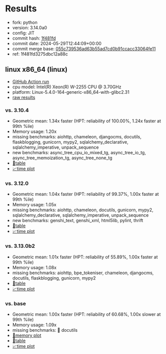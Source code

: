 # Results

- fork: python
- version: 3.14.0a0
- config: JIT
- commit hash: [1f481fd](https://github.com/python/cpython/commit/1f481fd)
- commit date: 2024-05-29T12:44:09+00:00
- commit merge base: [055c739536ad63b55ad7cd0b91ccacc33064fe11](https://github.com/python/cpython/commit/055c739536ad63b55ad7cd0b91ccacc33064fe11)
- ref: 1f481fd3275dbc12a88c

## linux x86_64 (linux)

- [GitHub Action run](https://github.com/faster-cpython/benchmarking/actions/runs/9404548675)
- cpu model: Intel(R) Xeon(R) W-2255 CPU @ 3.70GHz
- platform: Linux-5.4.0-164-generic-x86_64-with-glibc2.31
- [raw results](bm-20240529-linux-x86_64-python-1f481fd3275dbc12a88c-3.14.0a0-1f481fd.json)

### vs. 3.10.4

- Geometric mean: 1.34x faster (HPT: reliability of 100.00%, 1.24x faster at 99th %ile)
- Memory usage: 1.20x
- missing benchmarks: aiohttp, chameleon, djangocms, docutils, flaskblogging, gunicorn, mypy2, sqlalchemy_declarative, sqlalchemy_imperative, unpack_sequence
- new benchmarks: async_tree_cpu_io_mixed_tg, async_tree_io_tg, async_tree_memoization_tg, async_tree_none_tg
- [📄table](bm-20240529-linux-x86_64-python-1f481fd3275dbc12a88c-3.14.0a0-1f481fd-vs-3.10.4.md)
- [📈time plot](bm-20240529-linux-x86_64-python-1f481fd3275dbc12a88c-3.14.0a0-1f481fd-vs-3.10.4.svg)

### vs. 3.12.0

- Geometric mean: 1.04x faster (HPT: reliability of 99.37%, 1.00x faster at 99th %ile)
- Memory usage: 1.05x
- missing benchmarks: aiohttp, chameleon, docutils, gunicorn, mypy2, sqlalchemy_declarative, sqlalchemy_imperative, unpack_sequence
- new benchmarks: genshi_text, genshi_xml, html5lib, pylint, thrift
- [📄table](bm-20240529-linux-x86_64-python-1f481fd3275dbc12a88c-3.14.0a0-1f481fd-vs-3.12.0.md)
- [📈time plot](bm-20240529-linux-x86_64-python-1f481fd3275dbc12a88c-3.14.0a0-1f481fd-vs-3.12.0.svg)

### vs. 3.13.0b2

- Geometric mean: 1.01x faster (HPT: reliability of 55.89%, 1.00x faster at 99th %ile)
- Memory usage: 1.08x
- missing benchmarks: aiohttp, bpe_tokeniser, chameleon, djangocms, docutils, flaskblogging, gunicorn, mypy2
- [📄table](bm-20240529-linux-x86_64-python-1f481fd3275dbc12a88c-3.14.0a0-1f481fd-vs-3.13.0b2.md)
- [📈time plot](bm-20240529-linux-x86_64-python-1f481fd3275dbc12a88c-3.14.0a0-1f481fd-vs-3.13.0b2.svg)

### vs. base

- Geometric mean: 1.00x faster (HPT: reliability of 60.68%, 1.00x slower at 99th %ile)
- Memory usage: 1.09x
- missing benchmarks: 🔴 docutils
- [🧠memory plot](bm-20240529-linux-x86_64-python-1f481fd3275dbc12a88c-3.14.0a0-1f481fd-vs-base-mem.svg)
- [📄table](bm-20240529-linux-x86_64-python-1f481fd3275dbc12a88c-3.14.0a0-1f481fd-vs-base.md)
- [📈time plot](bm-20240529-linux-x86_64-python-1f481fd3275dbc12a88c-3.14.0a0-1f481fd-vs-base.svg)

